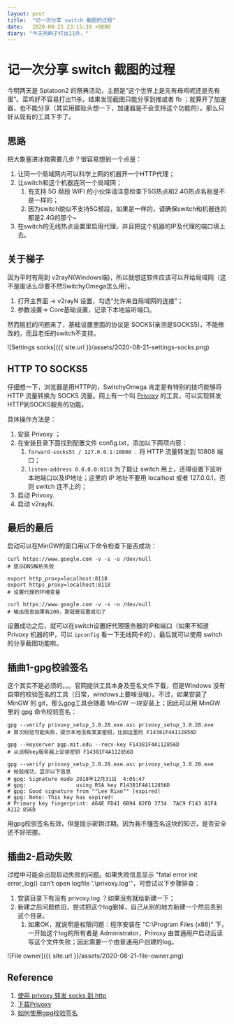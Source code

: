 ```yaml
---
layout: post
title:  "记一次分享 switch 截图的过程"
date:   2020-08-21 23:15:38 +0800
diary: "今天用刷子打出11杀，"
---
```


# 记一次分享 switch 截图的过程

今明两天是 Splatoon2 的祭典活动，主题是“这个世界上是先有母鸡呢还是先有蛋”。菜鸡好不容易打出11杀，结果发现截图只能分享到推或者 fb ；就算开了加速器，也不能分享（其实用脚趾头想一下，加速器是不会支持这个功能的）。那么只好从现有的工具下手了。

## 思路

把大象塞进冰箱需要几步？很容易想到一个点是：
1. 让同一个局域网内可以科学上网的机器开一个HTTP代理；
2. 让switch和这个机器连同一个局域网；
   1. 有支持 5G 频段 WIFI 的小伙伴请注意检查下5G热点和2.4G热点名称是不是一样的；
   2. 因为switch貌似不支持5G频段，如果是一样的，请确保switch和机器连的都是2.4G的那个~
3. 在switch的无线热点设置里启用代理，并且把这个机器的IP及代理的端口填上去。

## 关于梯子

因为平时有用到 v2rayN(Windows端)，所以就想这软件应该可以开给局域网（这不是废话么😓要不然SwitchyOmega怎么用）。

1. 打开主界面 -> v2rayN 设置，勾选“允许来自局域网的连接”；
2. 参数设置-> Core基础设置，记录下本地监听端口。

然而尴尬的问题来了，基础设置里面的协议是 SOCKS(亲测是SOCKS5)，不能修改的，而且老任的switch不支持。

![Settings socks]({{ site.url }}/assets/2020-08-21-settings-socks.png)

## HTTP TO SOCKS5

仔细想一下，浏览器是用HTTP的，SwitchyOmega 肯定是有特别的技巧能够将 HTTP 流量转换为 SOCKS 流量。网上有一个叫 [Privoxy](http://www.privoxy.org/) 的工具，可以实现转发HTTP到SOCKS服务的功能。

具体操作方法是：

1. 安装 Privoxy ；
2. 在安装目录下面找到配置文件 config.txt，添加以下两项内容：
   1. `forward-socks5t / 127.0.0.1:10808 .` 将 HTTP 流量转发到 10808 端口；
   2. `listen-address 0.0.0.0:8118` 为了能让 switch 用上，还得设置下监听本地端口以及IP地址；这里的 IP 地址不要用 localhost 或者 127.0.0.1，否则 switch 连不上的；
3. 启动 Privoxy.
4. 启动 v2rayN.

## 最后的最后

启动可以在MinGW的窗口用以下命令检查下是否成功：

```shell
curl https://www.google.com -v -s -o /dev/null
# 提示DNS解析失败

export http_proxy=localhost:8118
export https_proxy=localhost:8118
# 设置代理的环境变量

curl https://www.google.com -v -s -o /dev/null
# 输出信息如果有200，那就是设置成功了
```

设置成功之后，就可以在switch设置好代理服务器的IP和端口（如果不知道 Privoxy 机器的IP，可以 `ipconfig` 看一下无线网卡的），最后就可以使用 switch 的分享截图功能啦。

## 插曲1-gpg校验签名
这个其实不是必须的。。。官网提供工具本身及签名文件下载，但是Windows 没有自带的校验签名的工具（日常，windows上要啥没啥）。不过，如果安装了 MinGW  的 git，那么gpg工具会随着 MinGW 一块安装上；因此可以用 MinGW 里的 gpg 命令校验签名：

```shell
gpg --verify privoxy_setup_3.0.28.exe.asc privoxy_setup_3.0.28.exe
# 首次校验可能失败，提示本地没有某某密钥，比如这里的 F14381F4A112856D

gpg --keyserver pgp.mit.edu --recv-key F14381F4A112856D
# 从远程key服务器上安装密钥 F14381F4A112856D

gpg --verify privoxy_setup_3.0.28.exe.asc privoxy_setup_3.0.28.exe
# 校验成功，显示以下信息
# gpg: Signature made 2018年12月31日  4:05:47
# gpg:                using RSA key F14381F4A112856D
# gpg: Good signature from ""Lee Rian"" [expired]
# gpg: Note: This key has expired!
# Primary key fingerprint: A64E FD41 6B94 82FD 3734  7AC9 F143 81F4 A112 856D
```

用gpg校验签名有效，但是提示密钥过期。因为我不懂签名这块的知识，是否安全还不好把握。


## 插曲2-启动失败

过程中可能会出现启动失败的问题。如果失败信息显示 "fatal error init error_log() can't open logfile '.\privoxy.log'"，可尝试以下步骤排查：

1. 安装目录下有没有 privoxy.log ？如果没有就给新建一下；
2. 新建之后问题依旧，尝试把这个log删掉，自己从别的地方新建一个然后丢到这个目录。
   1. 如果OK，就说明是权限问题：程序安装在 "C:\Program Files (x86)" 下，一开始这个log的所有者是 Administrator，Privoxy 由普通用户启动后读写这个文件失败；因此需要一个由普通用户创建的log。

![File owner]({{ site.url }}/assets/2020-08-21-file-owner.png)

## Reference

1. [使用 privoxy 转发 socks 到 http](http://einverne.github.io/post/2018/03/privoxy-forward-socks-to-http.html)
2. [下载Privoxy](http://www.privoxy.org/)
3. [如何使用gpg校验签名](https://www.apache.org/info/verification.html#CheckingSignatures)